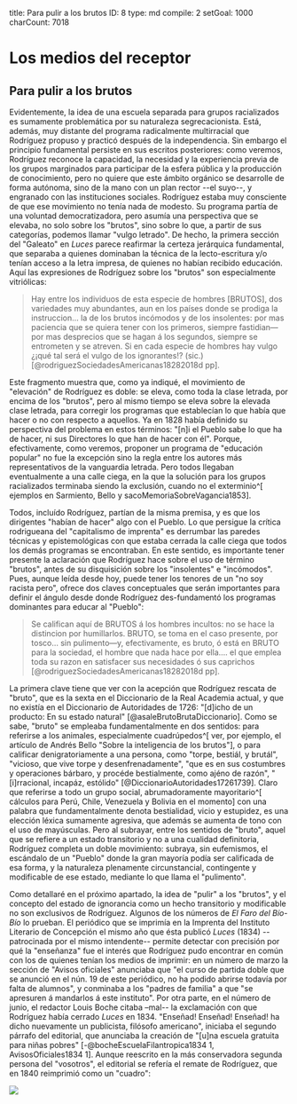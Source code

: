 title:          Para pulir a los brutos
ID:             8
type:           md
compile:        2
setGoal:        1000
charCount:      7018


# Los medios del receptor

## Para pulir a los brutos

Evidentemente, la idea de una escuela separada para grupos racializados <!--resolver esta discordancia categorial, decidiendo en algún punto decir esto en lugar de pardos--> es sumamente problemática por su naturaleza segrecacionista. Está, además, muy distante del programa radicalmente multirracial que Rodríguez propuso y practicó después de la independencia. Sin embargo el principio fundamental persiste en sus escritos posteriores: como veremos, Rodríguez reconoce la capacidad, la necesidad y la experiencia previa de los grupos marginados para participar de la esfera pública y la producción de conocimiento, pero no quiere que este ámbito orgánico se desarrolle de forma autónoma, sino de la mano con un plan rector --el suyo--, y engranado con las instituciones sociales.  Rodríguez estaba muy consciente de que ese movimiento no tenía nada de modesto. Su programa partía de una voluntad democratizadora, pero asumía una perspectiva  que se elevaba, no solo sobre los "brutos", sino sobre lo que, a partir de sus categorías, podemos llamar "vulgo letrado". De hecho, la primera sección del "Galeato" en *Luces* parece reafirmar la certeza jerárquica fundamental, que separaba a quienes dominaban la técnica de la lecto-escritura y/o tenían acceso a la letra impresa, de quienes no habían recibido educación. Aquí las expresiones de Rodríguez sobre los "brutos" son especialmente vitriólicas:

> Hay entre los individuos de esta especie de hombres [BRUTOS], dos variedades muy abundantes, aun en los países donde se prodiga la instruccion… la de los brutos incómodos y de los insolentes: por mas paciencia que se quiera tener con los primeros, siempre fastidian—por mas desprecios que se hagan á los segundos, siempre se entrometen y se atreven. Si en cada especie de hombres hay vulgo ¿¡qué tal será el vulgo de los ignorantes!? (sic.) [@rodriguezSociedadesAmericanas18282018d pp]. 

Este fragmento muestra que, como ya indiqué, el movimiento de "elevación" de Rodríguez es doble: se eleva, como toda la clase letrada, por encima de los "brutos", pero al mismo tiempo se eleva sobre la elevada clase letrada, para corregir los programas que establecían lo que había que hacer o no con respecto a aquellos. Ya en 1828 había definido su perspectiva del problema en estos términos: "[n]i el Pueblo sabe lo que ha de hacer, ni sus Directores lo que han de hacer con él". Porque, efectivamente, como veremos, proponer un programa de "educación popular" no fue la excepción sino la regla entre los autores más representativos de la vanguardia letrada. Pero todos llegaban eventualmente a una calle ciega, en la que la solución para los grupos racializados terminaba siendo la exclusión, cuando no el exterminio^[ ejemplos en Sarmiento, Bello y sacoMemoriaSobreVagancia1853]. 

Todos, incluído Rodríguez, partían de la misma premisa, y es que los dirigentes "habían de hacer" algo con el Pueblo. Lo que persigue la crítica rodrigueana del "capitalismo de imprenta" es derrumbar las paredes técnicas y epistemológicas con que estaba cerrada la calle ciega que todos los demás programas se encontraban. En este sentido, es importante tener presente la aclaración que Rodríguez hace sobre el uso de término "brutos", antes de su disquisición sobre los "insolentes" e "incómodos". Pues, aunque leída desde hoy, puede tener los tenores de un "no soy racista pero", ofrece dos claves conceptuales que serán importantes para definir el ángulo desde donde Rodríguez des-fundamentó los programas dominantes para educar al "Pueblo":

>Se califican aquí de BRUTOS á los hombres incultos: no se hace la distincion por humillarlos. BRUTO, se toma en el caso presente, por tosco… sin pulimento—y, efectivamente, es bruto, ó está en BRUTO para la sociedad, el hombre que nada hace por ella…. el que emplea toda su razon en satisfacer sus necesidades ó sus caprichos [@rodriguezSociedadesAmericanas18282018d pp].

La primera clave tiene que ver con la acepción que Rodríguez rescata de "bruto", que es la sexta en el Diccionario de la Real Academia actual, y que no existía en el Diccionario de Autoridades de 1726: "[d]icho de un producto: En su estado natural" [@asaleBrutoBrutaDiccionario]. Como se sabe, "bruto" se empleaba fundamentalmente en dos sentidos: para referirse a los animales, especialmente cuadrúpedos^[ ver, por ejemplo, el artículo de Andrés Bello "Sobre la inteligencia de los brutos"], o para calificar denigratoriamente a una persona, como "torpe, bestiál, y brutál", "vicioso, que vive torpe y desenfrenadamente", "que es en sus costumbres y operaciones bárbaro, y procéde bestialmente, como ajéno de razón", "[i]rracional, incapáz, estólido" [@DiccionarioAutoridades17261739]. Claro que referirse a todo un grupo social, abrumadoramente mayoritario^[ cálculos para Perú, Chile, Venezuela y Bolivia en el momento] con una palabra que fundamentalmente denota bestialidad, vicio y estupidez, es una elección léxica sumamente agresiva, que además se aumenta de tono con el uso de mayúsculas. Pero al subrayar, entre los sentidos de "bruto", aquel que se refiere a un estado transitorio y no a una cualidad definitoria, Rodríguez completa un doble movimiento: subraya, sin eufemismos, el escándalo de un "Pueblo" donde la gran mayoría podía ser calificada de esa forma, y la naturaleza plenamente circunstancial, contingente y modificable de ese estado, mediante lo que llama el "pulimento".

Como detallaré en el próximo apartado, la idea de "pulir" a los "brutos", y el concepto del estado de ignorancia como  un hecho transitorio y modificable no son exclusivos de Rodríguez. Algunos de los números de *El Faro del Bío-Bío* lo prueban. El periódico que se imprimía en la Imprenta del Instituto Literario de Concepción el mismo año que ésta publicó *Luces* (1834) --patrocinada por el mismo intendente-- permite detectar con precisión por qué la "enseñanza" fue el interés que Rodríguez pudo encontrar en común con los de quienes tenían los medios de imprimir: en un número de marzo la sección de "Avisos oficiales" anunciaba que "el curso de partida doble que se anunció en el nún. 19 de este periódico, no ha podido abrirse todavía por falta de alumnos", y conminaba a los "padres de familia" a que "se apresuren á mandarlos á este instituto". Por otra parte, en el número de junio, el redactor Louis Boche citaba –mal-- la exclamación con que Rodríguez había cerrado *Luces* en 1834. "Enseñad! Enseñad! Enseñad! ha dicho nuevamente un  publicista, filósofo americano", iniciaba el segundo párrafo del editorial, que anunciaba la creación de "[u]na escuela gratuita para niñas pobres" [-@bocheEscuelaFilantropica1834 1, AvisosOficiales1834 1]. Aunque reescrito en la más conservadora segunda persona del "vosotros", el editorial se refería el remate de Rodríguez, que en 1840 reimprimió como un "cuadro": <!--remate con el término de Grosfoguel-->

![](file:///home/febres/Pictures/Screenshots/ensenien.png)
<!-- ENSEÑEN!... ENSEÑEN!! / repítaseles mil veces / ENSEÑEN!-->